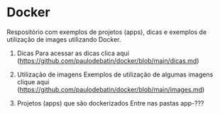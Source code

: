 # Docker

Respositório com exemplos de projetos (apps), dicas e exemplos de utilização de images utilizando Docker.

1) Dicas 
Para acessar as dicas clica aqui (https://github.com/paulodebatin/docker/blob/main/dicas.md)

2) Utilização de imagens
Exemplos de utilização de algumas imagens clique aqui (https://github.com/paulodebatin/docker/blob/main/images.md)

3) Projetos (apps) que são dockerizados
Entre nas pastas app-???




